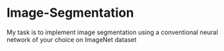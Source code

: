 # Image-Segmentation
My task is to implement image segmentation using a conventional neural network of your choice on ImageNet dataset
